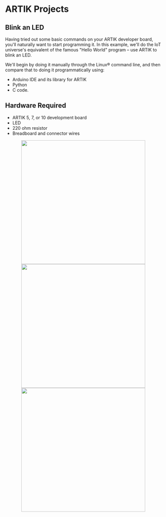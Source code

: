 # ARTIK Projects

## Blink an LED

Having tried out some basic commands on your ARTIK developer board, you'll naturally want to start programming it. In this example, we'll do the IoT universe's equivalent of the famous "Hello World" program – use ARTIK to blink an LED.

We'll begin by doing it manually through the Linux® command line, and then compare that to doing it programmatically using:

- Arduino IDE and its library for ARTIK
- Python
- C code.

## Hardware Required
- ARTIK 5, 7, or 10 development board
- LED
- 220 ohm resistor
- Breadboard and connector wires

<p align="center">
<img src="https://user-images.githubusercontent.com/34092568/50631555-14c5ff80-0f88-11e9-9410-defeb29ec2f9.png" weight="400" height = "400">
<img src="https://user-images.githubusercontent.com/34092568/50631673-8e5ded80-0f88-11e9-8806-9ba4e29a777d.png" weight="400" height = "400">
<img src="https://user-images.githubusercontent.com/34092568/50631742-d5e47980-0f88-11e9-83cd-9ee29f8b2c32.png" weight="400" height = "400">
</p>
